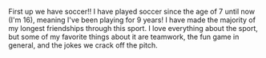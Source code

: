 First up we have soccer!! I have played soccer since the age of 7 until now (I'm 16), meaning I've been playing for 9 years!
I have made the majority of my longest friendships through this sport. 
I love everything about the sport, but some of my favorite things about it are teamwork, the fun game in general, and the jokes we crack off the pitch.
